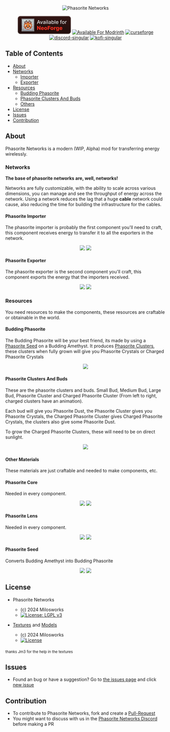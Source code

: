 <div align="center">
    <img src="https://i.imgur.com/mPZwzHI.png" alt="Phasorite Networks">
</div>
<br>
<div align="center">
    <!-- All in one line is actually a bug fix -->
    <img alt="Available For NeoForge" height="56" src="https://raw.githubusercontent.com/intergrav/devins-badges/8494ec1ac495cfb481dc7e458356325510933eb0/assets/cozy/supported/neoforge_vector.svg">
    <a href="https://modrinth.com/mod/phasorite-networks"><img alt="Available For Modrinth" height="56" src="https://cdn.jsdelivr.net/npm/@intergrav/devins-badges@3/assets/cozy/available/modrinth_vector.svg"></a>
    <a href="https://www.curseforge.com/minecraft/search?page=1&pageSize=20&sortBy=relevancy&class=mc-mods&search=phasorite+networks&version=1.21.1&gameVersionTypeId=6"><img alt="curseforge" height="56" src="https://cdn.jsdelivr.net/npm/@intergrav/devins-badges@3/assets/cozy/available/curseforge_vector.svg"></a>
    <br>    
    <a href="https://discord.gg/YsAhwENUuJ"><img alt="discord-singular" height="56" src="https://cdn.jsdelivr.net/npm/@intergrav/devins-badges@3/assets/cozy/social/discord-singular_vector.svg"></a>
    <a href="https://ko-fi.com/milosworks"><img alt="kofi-singular" height="56" src="https://cdn.jsdelivr.net/npm/@intergrav/devins-badges@3/assets/cozy/donate/kofi-singular_vector.svg"></a>
</div>

## Table of Contents

- [About](#about)
- [Networks](#networks)
    - [Importer](#phasorite-importer)
    - [Exporter](#phasorite-exporter)
- [Resources](#resources)
    - [Budding Phasorite](#budding-phasorite)
    - [Phasorite Clusters And Buds](#phasorite-clusters-and-buds)
    - [Others](#other-materials)
- [License](#license)
- [Issues](#issues)
- [Contribution](#contribution)

## About

Phasorite Networks is a modern (WIP, Alpha) mod for transferring energy wirelessly.

### Networks

**The base of phasorite networks are, well, networks!**

Networks are fully customizable, with the ability to scale across various dimensions, you can manage and see the
throughput of energy across the network.
Using a network reduces the lag that a huge **cable** network could cause, also reducing the time for building the
infrastructure for the cables.

#### Phasorite Importer

The phasorite importer is probably the first component you'll need to craft, this component receives energy to transfer
it to all the exporters in the network.

<div align="center">
    <img height="256" src="https://i.imgur.com/lSL0ff8.png">
    <img height="128" src="https://i.imgur.com/df8TAbU.png">
</div>

#### Phasorite Exporter

The phasorite exporter is the second component you'll craft, this component exports the energy that the importers
received.

<div align="center">
    <img height="256" src="https://i.imgur.com/T37rarI.png">
    <img height="128" src="https://i.imgur.com/wx7ySAP.png">
</div>

### Resources

You need resources to make the components, these resources are craftable or obtainable in the world.

#### Budding Phasorite

The Budding Phasorite will be your best friend, its made by using a [Phasorite Seed](#phasorite-seed) on a Budding
Amethyst.
It produces [Phasorite Clusters](#phasorite-clusters-and-buds), these clusters when fully grown will give you Phasorite
Crystals or Charged Phasorite Crystals

<div align="center">
  <img height="256" src="https://i.imgur.com/4rAG8M5.png">
</div>

#### Phasorite Clusters And Buds

These are the phasorite clusters and buds.
Small Bud, Medium Bud, Large Bud, Phasorite Cluster and Charged Phasorite Cluster (From left to right, charged clusters
have an animation).

Each bud will give you Phasorite Dust, the Phasorite Cluster gives you Phasorite Crystals, the Charged Phasorite Cluster
gives Charged Phasorite Crystals, the clusters also give some Phasorite Dust.

To grow the Charged Phasorite Clusters, these will need to be on direct sunlight.

<div align="center">
  <img height="128" src="https://i.imgur.com/2jRlzvs.png">
</div>

#### Other Materials

These materials are just craftable and needed to make components, etc.

#### Phasorite Core

Needed in every component.

<div align="center">
  <img height="128" src="https://i.imgur.com/BWqW1Lj.png">
  <img height="128" src="https://i.imgur.com/N52GcJZ.png">
</div>

#### Phasorite Lens

Needed in every component.

<div align="center">
  <img height="128" src="https://i.imgur.com/3xDPYsR.png">
  <img height="128" src="https://i.imgur.com/Zp6OU2F.png">
</div>

#### Phasorite Seed

Converts Budding Amethyst into Budding Phasorite

<div align="center">
  <img height="128" src="https://i.imgur.com/apafoOA.png">
  <img height="128" src="https://i.imgur.com/3VhnoyF.png">
</div>

## License

- Phasorite Networks
    - (c) 2024 Milosworks
    - [![License: LGPL v3](https://img.shields.io/badge/License-AGPL_v3-blue.svg)](https://www.gnu.org/licenses/agpl-3.0)

- [Textures](src/main/resources/assets/phasoritenetworks/textures)
  and [Models](src/main/resources/assets/phasoritenetworks/models)

    - (c) 2024 Milosworks
    - [![License](https://img.shields.io/badge/License-CC%20BY--NC--SA%204.0-yellow.svg?style=flat-square)](https://creativecommons.org/licenses/by-nc-sa/4.0)

<sub>thanks Jm3 for the help in the textures</sub>

## Issues

- Found an bug or have a suggestion?
  Go to [the issues page](https://github.com/milosworks/phasorite-networks/issues) and
  click [new issue](https://github.com/milosworks/phasorite-networks/issues/new)

## Contribution

- To contribute to Phasorite Networks, fork and create
  a [Pull-Request](https://help.github.com/articles/creating-a-pull-request)
- You might want to discuss with us in the [Phasorite Networks Discord](https://discord.gg/YsAhwENUuJ) before making a
  PR

